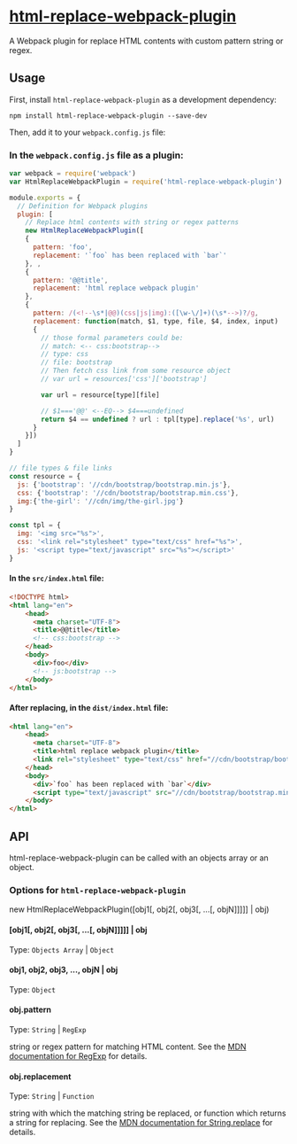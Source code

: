# [html-replace-webpack-plugin]
A Webpack plugin for replace HTML contents with custom pattern string or regex.

## Usage

First, install `html-replace-webpack-plugin` as a development dependency:

```shell
npm install html-replace-webpack-plugin --save-dev
```

Then, add it to your `webpack.config.js` file:

### In the `webpack.config.js` file as a plugin:
```javascript
var webpack = require('webpack')
var HtmlReplaceWebpackPlugin = require('html-replace-webpack-plugin')

module.exports = {
  // Definition for Webpack plugins
  plugin: [
    // Replace html contents with string or regex patterns
    new HtmlReplaceWebpackPlugin([
    {
      pattern: 'foo',
      replacement: '`foo` has been replaced with `bar`'
    }, ,
    {
      pattern: '@@title',
      replacement: 'html replace webpack plugin'
    },
    {
      pattern: /(<!--\s*|@@)(css|js|img):([\w-\/]+)(\s*-->)?/g,
      replacement: function(match, $1, type, file, $4, index, input)
      {
        // those formal parameters could be:
        // match: <-- css:bootstrap-->
        // type: css
        // file: bootstrap
        // Then fetch css link from some resource object
        // var url = resources['css']['bootstrap']

        var url = resource[type][file]

        // $1==='@@' <--EQ--> $4===undefined
        return $4 == undefined ? url : tpl[type].replace('%s', url)
      }
    }])
  ]
}

// file types & file links
const resource = {
  js: {'bootstrap': '//cdn/bootstrap/bootstrap.min.js'},
  css: {'bootstrap': '//cdn/bootstrap/bootstrap.min.css'},
  img:{'the-girl': '//cdn/img/the-girl.jpg'}
}

const tpl = {
  img: '<img src="%s">',
  css: '<link rel="stylesheet" type="text/css" href="%s">',
  js: '<script type="text/javascript" src="%s"></script>'
}
```

#### In the `src/index.html` file:
```html
<!DOCTYPE html>
<html lang="en">
    <head>
      <meta charset="UTF-8">
      <title>@@title</title>
      <!-- css:bootstrap -->
    </head>
    <body>
      <div>foo</div>
      <!-- js:bootstrap -->
    </body>
</html>
```

#### After replacing, in the `dist/index.html` file:
```html
<html lang="en">
    <head>
      <meta charset="UTF-8">
      <title>html replace webpack plugin</title>
      <link rel="stylesheet" type="text/css" href="//cdn/bootstrap/bootstrap.min.css">
    </head>
    <body>
      <div>`foo` has been replaced with `bar`</div>
      <script type="text/javascript" src="//cdn/bootstrap/bootstrap.min.js"></script>
    </body>
</html>
```

## API
html-replace-webpack-plugin can be called with an objects array or an object.

### Options for `html-replace-webpack-plugin`
new HtmlReplaceWebpackPlugin([obj1[, obj2[, obj3[, ...[, objN]]]]] | obj)

#### [obj1[, obj2[, obj3[, ...[, objN]]]]] | obj
Type: `Objects Array` | `Object`

#### obj1, obj2, obj3, ..., objN | obj
Type: `Object`

#### obj.pattern
Type: `String` | `RegExp`

string or regex pattern for matching HTML content. See the [MDN documentation for RegExp] for details.

#### obj.replacement
Type: `String` | `Function`

string with which the matching string be replaced, or function which returns a string for replacing. See the [MDN documentation for String.replace] for details.

[html-replace-webpack-plugin]: https://www.npmjs.com/package/html-replace-webpack-plugin
[MDN documentation for RegExp]: https://developer.mozilla.org/en-US/docs/Web/JavaScript/Reference/Global_Objects/RegExp
[MDN documentation for String.replace]: https://developer.mozilla.org/en-US/docs/Web/JavaScript/Reference/Global_Objects/String/replace#Specifying_a_string_as_a_parameter
